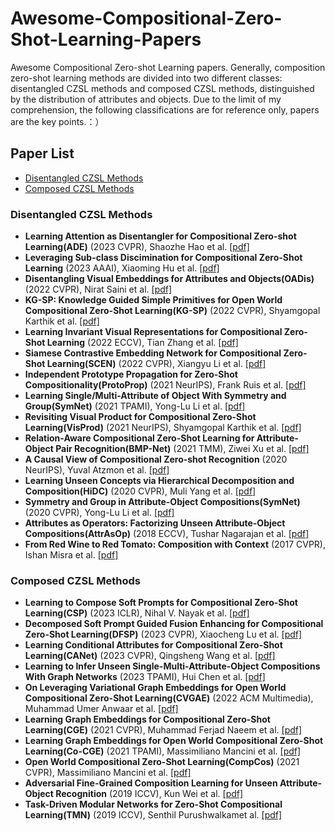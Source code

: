 # Awesome-Compositional-Zero-Shot-Learning-Papers
Awesome Compositional Zero-shot Learning papers.
Generally, composition zero-shot learning methods are divided into two different classes: disentangled CZSL methods and composed CZSL methods, distinguished by the distribution of attributes and objects. Due to the limit of my comprehension, the following classifications are for reference only, papers are the key points.：）
## Paper List
- [Disentangled CZSL Methods](#Disentangled-CZSL-Methods)
- [Composed CZSL Methods](#Composed-CZSL-Methods)
### Disentangled CZSL Methods
- **Learning Attention as Disentangler for Compositional Zero-shot Learning(ADE)** (2023 CVPR), Shaozhe Hao et al. [[pdf]](https://i.cs.hku.hk/~kykwong/publications/shao_cvpr2023.pdf)
- **Leveraging Sub-class Discimination for Compositional Zero-Shot Learning** (2023 AAAI), Xiaoming Hu et al. [[pdf]](https://ojs.aaai.org/index.php/AAAI/article/view/25168/24940)
- **Disentangling Visual Embeddings for Attributes and Objects(OADis)** (2022 CVPR), Nirat Saini et al. [[pdf]](https://openaccess.thecvf.com/content/CVPR2022/papers/Saini_Disentangling_Visual_Embeddings_for_Attributes_and_Objects_CVPR_2022_paper.pdf)
- **KG-SP: Knowledge Guided Simple Primitives for Open World Compositional Zero-Shot Learning(KG-SP)** (2022 CVPR), Shyamgopal Karthik et al. [[pdf]](https://openaccess.thecvf.com/content/CVPR2022/papers/Karthik_KG-SP_Knowledge_Guided_Simple_Primitives_for_Open_World_Compositional_Zero-Shot_CVPR_2022_paper.pdf)
- **Learning Invariant Visual Representations for Compositional Zero-Shot Learning** (2022 ECCV), Tian Zhang et al. [[pdf]](https://arxiv.org/pdf/2206.00415.pdf)
- **Siamese Contrastive Embedding Network for Compositional Zero-Shot Learning(SCEN)** (2022 CVPR), Xiangyu Li et al. [[pdf]](https://openaccess.thecvf.com/content/CVPR2022/papers/Li_Siamese_Contrastive_Embedding_Network_for_Compositional_Zero-Shot_Learning_CVPR_2022_paper.pdf)
- **Independent Prototype Propagation for Zero-Shot Compositionality(ProtoProp)** (2021 NeurIPS), Frank Ruis et al. [[pdf]](https://proceedings.neurips.cc/paper_files/paper/2021/file/584b98aac2dddf59ee2cf19ca4ccb75e-Paper.pdf)
- **Learning Single/Multi-Attribute of Object With Symmetry and Group(SymNet)** (2021 TPAMI), Yong-Lu Li et al. [[pdf]](https://ieeexplore.ieee.org/stamp/stamp.jsp?tp=&arnumber=9568710)
- **Revisiting Visual Product for Compositional Zero-Shot Learning(VisProd)** (2021 NeurIPS), Shyamgopal Karthik et al. [[pdf]](https://openreview.net/pdf?id=Yc9Vh1nn-2I)
- **Relation-Aware Compositional Zero-Shot Learning for Attribute-Object Pair Recognition(BMP-Net)** (2021 TMM), Ziwei Xu et al. [[pdf]](https://arxiv.org/pdf/2108.04603.pdf)
- **A Causal View of Compositional Zero-shot Recognition** (2020 NeurIPS), Yuval Atzmon et al. [[pdf]](https://papers.nips.cc/paper_files/paper/2020/file/1010cedf85f6a7e24b087e63235dc12e-Paper.pdf)
- **Learning Unseen Concepts via Hierarchical Decomposition and Composition(HiDC)** (2020 CVPR), Muli Yang et al. [[pdf]](https://openaccess.thecvf.com/content_CVPR_2020/papers/Yang_Learning_Unseen_Concepts_via_Hierarchical_Decomposition_and_Composition_CVPR_2020_paper.pdf)
- **Symmetry and Group in Attribute-Object Compositions(SymNet)** (2020 CVPR), Yong-Lu Li et al. [[pdf]](https://openaccess.thecvf.com/content_CVPR_2020/papers/Li_Symmetry_and_Group_in_Attribute-Object_Compositions_CVPR_2020_paper.pdf)
- **Attributes as Operators: Factorizing Unseen Attribute-Object Compositions(AttrAsOp)** (2018 ECCV), Tushar Nagarajan et al. [[pdf]](https://openaccess.thecvf.com/content_ECCV_2018/papers/Tushar_Nagarajan_Attributes_as_Operators_ECCV_2018_paper.pdf)
- **From Red Wine to Red Tomato: Composition with Context** (2017 CVPR), Ishan Misra et al. [[pdf]](https://openaccess.thecvf.com/content_cvpr_2017/papers/Misra_From_Red_Wine_CVPR_2017_paper.pdf)

### Composed CZSL Methods
- **Learning to Compose Soft Prompts for Compositional Zero-Shot Learning(CSP)** (2023 ICLR), Nihal V. Nayak et al. [[pdf]](https://arxiv.org/pdf/2204.03574.pdf)
- **Decomposed Soft Prompt Guided Fusion Enhancing for Compositional Zero-Shot Learning(DFSP)** (2023 CVPR), Xiaocheng Lu et al. [[pdf]](https://openaccess.thecvf.com/content/CVPR2023/papers/Lu_Decomposed_Soft_Prompt_Guided_Fusion_Enhancing_for_Compositional_Zero-Shot_Learning_CVPR_2023_paper.pdf)
- **Learning Conditional Attributes for Compositional Zero-Shot Learning(CANet)** (2023 CVPR), Qingsheng Wang et al. [[pdf]](https://openaccess.thecvf.com/content/CVPR2023/papers/Wang_Learning_Conditional_Attributes_for_Compositional_Zero-Shot_Learning_CVPR_2023_paper.pdf)
- **Learning to Infer Unseen Single-Multi-Attribute-Object Compositions With Graph Networks** (2023 TPAMI), Hui Chen et al. [[pdf]](https://ieeexplore.ieee.org/stamp/stamp.jsp?tp=&arnumber=10120982)
- **On Leveraging Variational Graph Embeddings for Open World Compositional Zero-Shot Learning(CVGAE)** (2022 ACM Multimedia), Muhammad Umer Anwaar et al. [[pdf]](https://arxiv.org/pdf/2204.11848.pdf)
- **Learning Graph Embeddings for Compositional Zero-Shot Learning(CGE)** (2021 CVPR), Muhammad Ferjad Naeem et al. [[pdf]](https://openaccess.thecvf.com/content/CVPR2021/papers/Naeem_Learning_Graph_Embeddings_for_Compositional_Zero-Shot_Learning_CVPR_2021_paper.pdf)
- **Learning Graph Embeddings for Open World Compositional Zero-Shot Learning(Co-CGE)** (2021 TPAMI), Massimiliano Mancini et al. [[pdf]](https://ieeexplore.ieee.org/stamp/stamp.jsp?tp=&arnumber=9745371)
- **Open World Compositional Zero-Shot Learning(CompCos)** (2021 CVPR), Massimiliano Mancini et al. [[pdf]](https://openaccess.thecvf.com/content/CVPR2021/papers/Mancini_Open_World_Compositional_Zero-Shot_Learning_CVPR_2021_paper.pdf)
- **Adversarial Fine-Grained Composition Learning for Unseen Attribute-Object Recognition** (2019 ICCV), Kun Wei et al. [[pdf]](https://openaccess.thecvf.com/content_ICCV_2019/papers/Wei_Adversarial_Fine-Grained_Composition_Learning_for_Unseen_Attribute-Object_Recognition_ICCV_2019_paper.pdf)
- **Task-Driven Modular Networks for Zero-Shot Compositional Learning(TMN)** (2019 ICCV), Senthil Purushwalkamet al. [[pdf]](https://openaccess.thecvf.com/content_ICCV_2019/papers/Purushwalkam_Task-Driven_Modular_Networks_for_Zero-Shot_Compositional_Learning_ICCV_2019_paper.pdf)
